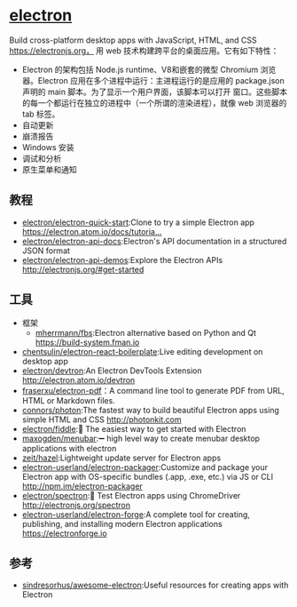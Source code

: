 # [electron](https://github.com/electron/electron)

Build cross-platform desktop apps with JavaScript, HTML, and CSS https://electronjs.org， 用 web 技术构建跨平台的桌面应用。它有如下特性：

* Electron 的架构包括 Node.js runtime、V8和嵌套的微型 Chromium 浏览器。Electron 应用在多个进程中运行：主进程运行的是应用的 package.json 声明的 main 脚本。为了显示一个用户界面，该脚本可以打开 窗口。这些脚本的每一个都运行在独立的进程中（一个所谓的渲染进程），就像 web 浏览器的 tab 标签。
* 自动更新
* 崩溃报告
* Windows 安装
* 调试和分析
* 原生菜单和通知

## 教程

* [electron/electron-quick-start](https://github.com/electron/electron-quick-start):Clone to try a simple Electron app https://electron.atom.io/docs/tutoria…
* [electron/electron-api-docs](https://github.com/electron/electron-api-docs):Electron's API documentation in a structured JSON format
* [electron/electron-api-demos](https://github.com/electron/electron-api-demos):Explore the Electron APIs http://electronjs.org/#get-started

## 工具

* 框架
    - [mherrmann/fbs](https://github.com/mherrmann/fbs):Electron alternative based on Python and Qt https://build-system.fman.io
* [chentsulin/electron-react-boilerplate](https://github.com/chentsulin/electron-react-boilerplate):Live editing development on desktop app
* [electron/devtron](https://github.com/electron/devtron):An Electron DevTools Extension http://electron.atom.io/devtron
* [fraserxu/electron-pdf](https://github.com/fraserxu/electron-pdf)：A command line tool to generate PDF from URL, HTML or Markdown files.
* [connors/photon](https://github.com/connors/photon):The fastest way to build beautiful Electron apps using simple HTML and CSS http://photonkit.com
* [electron/fiddle](https://github.com/electron/fiddle):🚀 The easiest way to get started with Electron
* [maxogden/menubar](https://github.com/maxogden/menubar):➖ high level way to create menubar desktop applications with electron
* [zeit/hazel](https://github.com/zeit/hazel):Lightweight update server for Electron apps
* [electron-userland/electron-packager](https://github.com/electron-userland/electron-packager):Customize and package your Electron app with OS-specific bundles (.app, .exe, etc.) via JS or CLI http://npm.im/electron-packager
* [electron/spectron](https://github.com/electron/spectron):🔎 Test Electron apps using ChromeDriver http://electronjs.org/spectron
* [electron-userland/electron-forge](https://github.com/electron-userland/electron-forge):A complete tool for creating, publishing, and installing modern Electron applications https://electronforge.io

## 参考

* [sindresorhus/awesome-electron](https://github.com/sindresorhus/awesome-electron):Useful resources for creating apps with Electron
